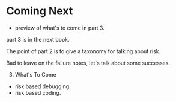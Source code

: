 # Coming Next

- preview of what's to come in part 3.  

part 3 is in the next book.


The point of part 2 is to give a taxonomy for talking about risk.  

Bad to leave on the failure notes, let's talk about some successes.


3.  What's To Come
  - risk based debugging.
  - risk based coding.